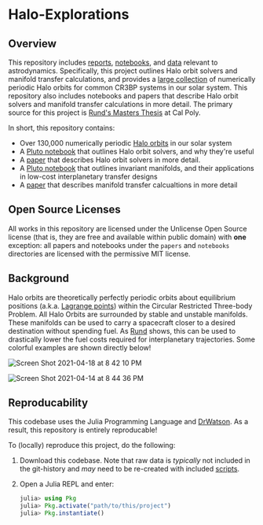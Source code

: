 # Halo-Explorations

## Overview

This repository includes [reports](papers), [notebooks](notebooks), and [data](data) relevant to astrodynamics. Specifically, this project outlines Halo orbit solvers and manifold transfer calculations, and provides a [large collection](data/exp_pro/halos) of numerically periodic Halo orbits for common CR3BP systems in our solar system. This repository also includes notebooks and papers that describe Halo orbit solvers and manifold transfer calculations in more detail. The primary source for this project is [Rund's Masters Thesis](https://digitalcommons.calpoly.edu/theses/1853/)
at Cal Poly. 

In short, this repository contains:
* Over 130,000 numerically periodic [Halo orbits](data/exp_pro/halos) in our solar system
* A [Pluto notebook](notebooks/halo-solvers/Halo-Orbit-Solvers.pdf) that outlines Halo orbit solvers, and why they're useful
* A [paper](papers/halo-solvers/Carpinelli_Halo_Solvers.pdf) that describes Halo orbit solvers in more detail.
* A [Pluto notebook](notebooks/manifold-transfers/Manifolds.jl) that outlines invariant manifolds, and their applications in low-cost interplanetary transfer designs
* A [paper](papers/manifold-transfers/Carpinelli_Manifold_Transfers.pdf) that describes manifold transfer calcualtions in more detail

## Open Source Licenses

All works in this repository are licensed under the Unlicense Open Source license (that is, they are free and available within public domain) with __one__ exception: all papers and notebooks under the `papers` and `notebooks` directories are licensed with the permissive MIT license. 

## Background
Halo orbits are theoretically perfectly periodic orbits about equilibrium positions (a.k.a. 
[Lagrange points](https://en.wikipedia.org/wiki/Lagrange_point))
within the Circular Restricted Three-body Problem. All Halo Orbits are surrounded by 
stable and unstable manifolds. These manifolds can be used to carry a spacecraft closer
to a desired destination without spending fuel. As [Rund](https://digitalcommons.calpoly.edu/theses/1853/)
shows, this can be used to drastically lower the fuel costs required for interplanetary trajectories. 
Some colorful examples are shown directly below!

![Screen Shot 2021-04-18 at 8 42 10 PM](https://user-images.githubusercontent.com/12131808/115731173-ec2ec300-a354-11eb-853c-39561ee58f0f.jpeg)



![Screen Shot 2021-04-14 at 8 44 36 PM](https://user-images.githubusercontent.com/12131808/115730710-88a49580-a354-11eb-9c01-2e99d502f24f.png)


## Reproducability

This codebase uses the Julia Programming Language and [DrWatson](https://juliadynamics.github.io/DrWatson.jl/stable/). As a result, this repository is entirely reproducable!

To (locally) reproduce this project, do the following:

1. Download this codebase. Note that raw data is _typically_ not included in the
   git-history and _may_ need to be re-created with included [scripts](scripts).
2. Open a Julia REPL and enter:

   ```julia
   julia> using Pkg
   julia> Pkg.activate("path/to/this/project")
   julia> Pkg.instantiate()
   ```


